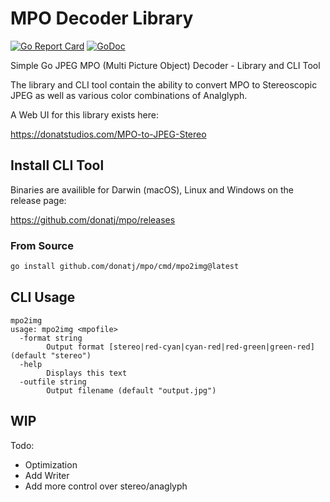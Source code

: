 # MPO Decoder Library

[![Go Report Card](https://goreportcard.com/badge/donatj/mpo)](https://goreportcard.com/report/donatj/mpo)
[![GoDoc](https://godoc.org/github.com/donatj/mpo?status.svg)](https://godoc.org/github.com/donatj/mpo)

Simple Go JPEG MPO (Multi Picture Object) Decoder - Library and CLI Tool

The library and CLI tool contain the ability to convert MPO to Stereoscopic JPEG as well as various color combinations of Analglyph.

A Web UI for this library exists here:

https://donatstudios.com/MPO-to-JPEG-Stereo

## Install CLI Tool

Binaries are availible for Darwin (macOS), Linux and Windows on the release page:

https://github.com/donatj/mpo/releases

### From Source

```bash
go install github.com/donatj/mpo/cmd/mpo2img@latest
```

## CLI Usage

```
mpo2img
usage: mpo2img <mpofile>
  -format string
    	Output format [stereo|red-cyan|cyan-red|red-green|green-red] (default "stereo")
  -help
    	Displays this text
  -outfile string
    	Output filename (default "output.jpg")
```

## WIP

Todo:
- Optimization
- Add Writer
- Add more control over stereo/anaglyph
